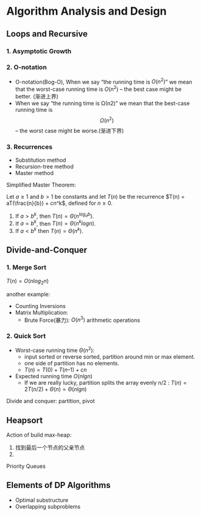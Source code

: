 # Algorithm Analysis and Design

<link rel="stylesheet" href="https://cdnjs.cloudflare.com/ajax/libs/KaTeX/0.5.1/katex.min.css">
<link rel="stylesheet" href="https://cdn.jsdelivr.net/github-markdown-css/2.2.1/github-markdown.css"/>

## Loops and Recursive

### 1. Asymptotic Growth

### 2. O-notation

- O-notation(Bog-O), When we say “the running time is $O(n^2)$” we mean that the worst-case running time is $O(n^2)$ – the best case might be better. (渐进上界)
- When we say “the running time is Ω(n2)” we mean that the best-case running time is $$Ω(n^2)$$ – the worst case might be worse.(渐进下界)

### 3. Recurrences

- Substitution method
- Recursion-tree method
- Master method

Simplified Master Theorem:

Let $a \geq 1$ and $b > 1$ be constants and let $T(n)$ be the recurrence $T(n) = aT(\frac{n}{b}) + cn^k$, defined for $n \geq 0$.

1. If $a > b^k$, then $T(n) = \Theta(n^ {log_{a}b})$.
2. If $a = b^k$, then $T(n) = \Theta(n^ k{logn})$.
3. If $a < b^k$ then $T(n) = \Theta(n^k)$.

## Divide-and-Conquer

### 1. Merge Sort

$T(n) = O(nlog_{2}n)$

another example:

- Counting Inversions
- Matrix Multiplication: 
  - Brute Force(暴力):  $O(n^3)$ arithmetic operations

### 2. Quick Sort

- Worst-case running time $\Theta(n^2)$:
  - input sorted or reverse sorted, partition around min or max element.
  - one side of partition has no elements.
  - $T(n) = T(0) + T(n–1) + cn$
- Expected running time $O(nlgn)$
  - If we are really lucky, partition splits the array evenly n/2 : $T(n)=2T(n/2)+Θ(n)=Θ(nlgn)$

Divide and conquer: partition, pivot

## Heapsort

Action of build max-heap:

1. 找到最后一个节点的父亲节点
2. 

Priority Queues

## Elements of DP Algorithms

- Optimal substructure
- Overlapping subproblems